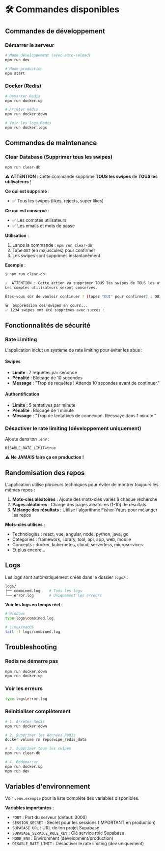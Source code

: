 # 🛠️ Commandes disponibles

## Commandes de développement

### Démarrer le serveur
```bash
# Mode développement (avec auto-reload)
npm run dev

# Mode production
npm start
```

### Docker (Redis)
```bash
# Démarrer Redis
npm run docker:up

# Arrêter Redis
npm run docker:down

# Voir les logs Redis
npm run docker:logs
```

## Commandes de maintenance

### Clear Database (Supprimer tous les swipes)
```bash
npm run clear-db
```

⚠️ **ATTENTION** : Cette commande supprime **TOUS les swipes** de **TOUS les utilisateurs** !

**Ce qui est supprimé** :
- ✅ Tous les swipes (likes, rejects, super likes)

**Ce qui est conservé** :
- ✅ Les comptes utilisateurs
- ✅ Les emails et mots de passe

**Utilisation** :
1. Lance la commande : `npm run clear-db`
2. Tape `OUI` (en majuscules) pour confirmer
3. Les swipes sont supprimés instantanément

**Exemple** :
```bash
$ npm run clear-db

⚠️  ATTENTION : Cette action va supprimer TOUS les swipes de TOUS les utilisateurs !
Les comptes utilisateurs seront conservés.

Êtes-vous sûr de vouloir continuer ? (tapez "OUI" pour confirmer) : OUI

🗑️  Suppression des swipes en cours...
✅ 1234 swipes ont été supprimés avec succès !
```

## Fonctionnalités de sécurité

### Rate Limiting

L'application inclut un système de rate limiting pour éviter les abus :

#### Swipes
- **Limite** : 7 requêtes par seconde
- **Pénalité** : Blocage de 10 secondes
- **Message** : "Trop de requêtes ! Attends 10 secondes avant de continuer."

#### Authentification
- **Limite** : 5 tentatives par minute
- **Pénalité** : Blocage de 1 minute
- **Message** : "Trop de tentatives de connexion. Réessaye dans 1 minute."

### Désactiver le rate limiting (développement uniquement)

Ajoute dans ton `.env` :
```env
DISABLE_RATE_LIMIT=true
```

⚠️ **Ne JAMAIS faire ça en production !**

## Randomisation des repos

L'application utilise plusieurs techniques pour éviter de montrer toujours les mêmes repos :

1. **Mots-clés aléatoires** : Ajoute des mots-clés variés à chaque recherche
2. **Pages aléatoires** : Charge des pages aléatoires (1-10) de résultats
3. **Mélange des résultats** : Utilise l'algorithme Fisher-Yates pour mélanger les repos

**Mots-clés utilisés** :
- Technologies : react, vue, angular, node, python, java, go
- Catégories : framework, library, tool, api, app, web, mobile
- Concepts : docker, kubernetes, cloud, serverless, microservices
- Et plus encore...

## Logs

Les logs sont automatiquement créés dans le dossier `logs/` :

```bash
logs/
├── combined.log    # Tous les logs
└── error.log       # Uniquement les erreurs
```

**Voir les logs en temps réel** :
```bash
# Windows
type logs\combined.log

# Linux/macOS
tail -f logs/combined.log
```

## Troubleshooting

### Redis ne démarre pas
```bash
npm run docker:down
npm run docker:up
```

### Voir les erreurs
```bash
type logs\error.log
```

### Réinitialiser complètement
```bash
# 1. Arrêter Redis
npm run docker:down

# 2. Supprimer les données Redis
docker volume rm reposwipe_redis_data

# 3. Supprimer tous les swipes
npm run clear-db

# 4. Redémarrer
npm run docker:up
npm run dev
```

## Variables d'environnement

Voir `.env.exemple` pour la liste complète des variables disponibles.

**Variables importantes** :
- `PORT` : Port du serveur (défaut: 3000)
- `SESSION_SECRET` : Secret pour les sessions (IMPORTANT en production)
- `SUPABASE_URL` : URL de ton projet Supabase
- `SUPABASE_SERVICE_ROLE_KEY` : Clé service role Supabase
- `NODE_ENV` : Environment (development/production)
- `DISABLE_RATE_LIMIT` : Désactiver le rate limiting (dev uniquement)
